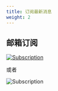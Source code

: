 ```yaml
---
title: 订阅最新消息
weight: 2
---
```


## 邮箱订阅

[![Subscription](/image/subscription.svg)](https://tinyletter.com/im623)

或者

<div style="width: 256px">

![Subscription](/image/letter.svg)

</div>
